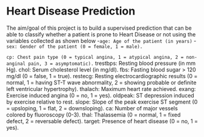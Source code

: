 # Heart Disease Prediction
The aim/goal of this project is to build a supervised prediction that can be able to classify whether a patient is prone to Heart Disease or not using the variables collected as shown below
-`age: Age of the patient (in years)`
-`sex: Gender of the patient (0 = female, 1 = male).`

`cp: Chest pain type (0 = typical angina, 1 = atypical angina, 2 = non-anginal pain, 3 = asymptomatic).`
trestbps: Resting blood pressure (in mm Hg).
chol: Serum cholesterol level (in mg/dl).
fbs: Fasting blood sugar > 120 mg/dl (0 = false, 1 = true).
restecg: Resting electrocardiographic results (0 = normal, 1 = having ST-T wave abnormality, 2 = showing probable or definite left ventricular hypertrophy).
thalach: Maximum heart rate achieved.
exang: Exercise induced angina (0 = no, 1 = yes).
oldpeak: ST depression induced by exercise relative to rest.
slope: Slope of the peak exercise ST segment (0 = upsloping, 1 = flat, 2 = downsloping).
ca: Number of major vessels colored by fluoroscopy (0-3).
thal: Thalassemia (0 = normal, 1 = fixed defect, 2 = reversable defect).
target: Presence of heart disease (0 = no, 1 = yes).
